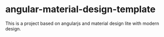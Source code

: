 # angular-material-design-template
This is a project based on angularjs and material design lite with modern design.
